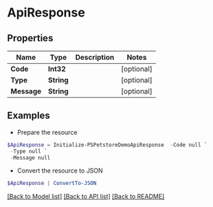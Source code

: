 # ApiResponse
## Properties

Name | Type | Description | Notes
------------ | ------------- | ------------- | -------------
**Code** | **Int32** |  | [optional] 
**Type** | **String** |  | [optional] 
**Message** | **String** |  | [optional] 

## Examples

- Prepare the resource
```powershell
$ApiResponse = Initialize-PSPetstoreDemoApiResponse  -Code null `
 -Type null `
 -Message null
```

- Convert the resource to JSON
```powershell
$ApiResponse | ConvertTo-JSON
```

[[Back to Model list]](../README.md#documentation-for-models) [[Back to API list]](../README.md#documentation-for-api-endpoints) [[Back to README]](../README.md)

